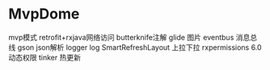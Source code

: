 # MvpDome
mvp模式
retrofit+rxjava网络访问
butterknife注解
glide 图片
eventbus 消息总线
gson json解析
logger log
SmartRefreshLayout 上拉下拉
rxpermissions 6.0 动态权限
tinker 热更新
